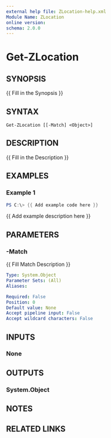 ```yaml
---
external help file: ZLocation-help.xml
Module Name: ZLocation
online version:
schema: 2.0.0
---
```


# Get-ZLocation

## SYNOPSIS
{{ Fill in the Synopsis }}

## SYNTAX

```
Get-ZLocation [[-Match] <Object>]
```

## DESCRIPTION
{{ Fill in the Description }}

## EXAMPLES

### Example 1
```powershell
PS C:\> {{ Add example code here }}
```

{{ Add example description here }}

## PARAMETERS

### -Match
{{ Fill Match Description }}

```yaml
Type: System.Object
Parameter Sets: (All)
Aliases:

Required: False
Position: 0
Default value: None
Accept pipeline input: False
Accept wildcard characters: False
```

## INPUTS

### None

## OUTPUTS

### System.Object
## NOTES

## RELATED LINKS
